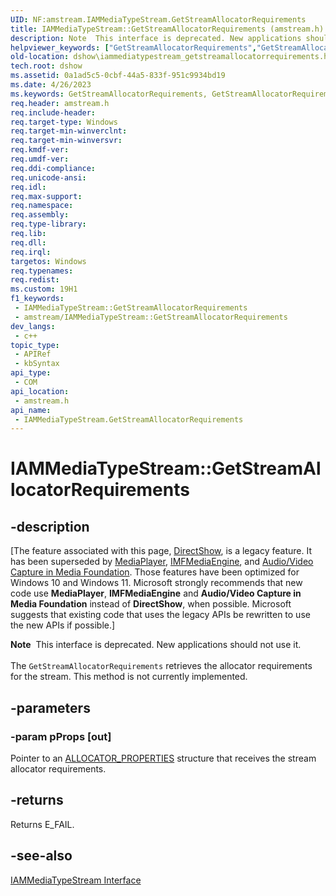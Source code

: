```yaml
---
UID: NF:amstream.IAMMediaTypeStream.GetStreamAllocatorRequirements
title: IAMMediaTypeStream::GetStreamAllocatorRequirements (amstream.h)
description: Note  This interface is deprecated. New applications should not use it. The GetStreamAllocatorRequirements retrieves the allocator requirements for the stream. This method is not currently implemented.
helpviewer_keywords: ["GetStreamAllocatorRequirements","GetStreamAllocatorRequirements method [DirectShow]","GetStreamAllocatorRequirements method [DirectShow]","IAMMediaTypeStream interface","IAMMediaTypeStream interface [DirectShow]","GetStreamAllocatorRequirements method","IAMMediaTypeStream.GetStreamAllocatorRequirements","IAMMediaTypeStream::GetStreamAllocatorRequirements","IAMMediaTypeStreamGetStreamAllocatorRequirements","amstream/IAMMediaTypeStream::GetStreamAllocatorRequirements","dshow.iammediatypestream_getstreamallocatorrequirements"]
old-location: dshow\iammediatypestream_getstreamallocatorrequirements.htm
tech.root: dshow
ms.assetid: 0a1ad5c5-0cbf-44a5-833f-951c9934bd19
ms.date: 4/26/2023
ms.keywords: GetStreamAllocatorRequirements, GetStreamAllocatorRequirements method [DirectShow], GetStreamAllocatorRequirements method [DirectShow],IAMMediaTypeStream interface, IAMMediaTypeStream interface [DirectShow],GetStreamAllocatorRequirements method, IAMMediaTypeStream.GetStreamAllocatorRequirements, IAMMediaTypeStream::GetStreamAllocatorRequirements, IAMMediaTypeStreamGetStreamAllocatorRequirements, amstream/IAMMediaTypeStream::GetStreamAllocatorRequirements, dshow.iammediatypestream_getstreamallocatorrequirements
req.header: amstream.h
req.include-header: 
req.target-type: Windows
req.target-min-winverclnt: 
req.target-min-winversvr: 
req.kmdf-ver: 
req.umdf-ver: 
req.ddi-compliance: 
req.unicode-ansi: 
req.idl: 
req.max-support: 
req.namespace: 
req.assembly: 
req.type-library: 
req.lib: 
req.dll: 
req.irql: 
targetos: Windows
req.typenames: 
req.redist: 
ms.custom: 19H1
f1_keywords:
 - IAMMediaTypeStream::GetStreamAllocatorRequirements
 - amstream/IAMMediaTypeStream::GetStreamAllocatorRequirements
dev_langs:
 - c++
topic_type:
 - APIRef
 - kbSyntax
api_type:
 - COM
api_location:
 - amstream.h
api_name:
 - IAMMediaTypeStream.GetStreamAllocatorRequirements
---
```


# IAMMediaTypeStream::GetStreamAllocatorRequirements


## -description

\[The feature associated with this page, [DirectShow](/windows/win32/directshow/directshow), is a legacy feature. It has been superseded by [MediaPlayer](/uwp/api/Windows.Media.Playback.MediaPlayer), [IMFMediaEngine](/windows/win32/api/mfmediaengine/nn-mfmediaengine-imfmediaengine), and [Audio/Video Capture in Media Foundation](windows/win32/medfound/audio-video-capture-in-media-foundation). Those features have been optimized for Windows 10 and Windows 11. Microsoft strongly recommends that new code use **MediaPlayer**, **IMFMediaEngine** and **Audio/Video Capture in Media Foundation** instead of **DirectShow**, when possible. Microsoft suggests that existing code that uses the legacy APIs be rewritten to use the new APIs if possible.\]

<div class="alert"><b>Note</b>  This interface is deprecated. New applications should not use it.</div>
<div> </div>
The <code>GetStreamAllocatorRequirements</code> retrieves the allocator requirements for the stream. This method is not currently implemented.

## -parameters

### -param pProps [out]

Pointer to an <a href="/windows/win32/api/strmif/ns-strmif-allocator_properties">ALLOCATOR_PROPERTIES</a> structure that receives the stream allocator requirements.

## -returns

Returns E_FAIL.

## -see-also

<a href="/windows/desktop/api/amstream/nn-amstream-iammediatypestream">IAMMediaTypeStream Interface</a>